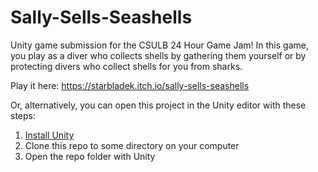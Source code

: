 # Sally-Sells-Seashells
Unity game submission for the CSULB 24 Hour Game Jam! In this game, you play as a diver who collects shells by gathering them yourself or by protecting divers who collect shells for you from sharks.

Play it here: https://starbladek.itch.io/sally-sells-seashells

Or, alternatively, you can open this project in the Unity editor with these steps:
1. [Install Unity](https://unity.com/)
2. Clone this repo to some directory on your computer
3. Open the repo folder with Unity
